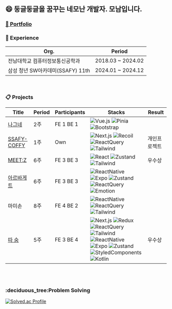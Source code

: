 <h2>😄 둥글둥글을 꿈꾸는 네모난 개발자. 모남입니다.</h2>


<h3><a href="https://drive.google.com/file/d/12ieCqq11iUwxCCenrPsgTKGT2wYZ7UKG/view?usp=sharing" target="_blank">🔗 Portfolio</a></h3>

<h3>🌱 Experience </h3>

|           Org.               |           Period|
|--------------------------|--------------------|
| 전남대학교 컴퓨터정보통신공학과         | 2018.03 ~ 2024.02 |
| 삼성 청년 SW아카데미(SSAFY) 11th | 2024.01 ~ 2024.12 |
</br>


<h3>📋 Projects</h3>

| Title                |           Period    | Participants | Stacks                                                                                  | Result |
|---------------------|-------------------|--------------|----------------------------------------------------------------------------------------|--------|
| [나그네](https://github.com/monam2/frontend-web-Vue.js)       | 2주 | FE 1 BE 1   | ![Vue.js](https://img.shields.io/badge/vue.js-4FC08D?style=flat-square&logo=vue.js&logoColor=white) ![Pinia](https://img.shields.io/badge/Pinia-FCD535?style=flat-square&logoColor=white) ![Bootstrap](https://img.shields.io/badge/bootstrap-%238511FA.svg?style=flat-square&logo=bootstrap&logoColor=white) |            |
| [SSAFY-COFFY](https://github.com/monam2/ssafy-coffy)        | 1주 | Own         | ![Next.js](https://img.shields.io/badge/Next.js-black?style=flat-square&logo=next.js&logoColor=white) ![Recoil](https://img.shields.io/badge/recoil-61DAFB?style=flat-square&logoColor=black) ![ReactQuery](https://img.shields.io/badge/reactquery-FF4154?style=flat-square&logo=reactquery&logoColor=white) ![Tailwind](https://img.shields.io/badge/Tailwind-06B6D4?style=flat-square&logo=Tailwind&logoColor=white)    | 개인프로젝트 |           
| [MEET:Z](https://github.com/monam2/meet-z)                | 6주 | FE 3 BE 3   | ![React](https://img.shields.io/badge/React-61DAFB?style=flat-square&logo=react&logoColor=white) ![Zustand](https://img.shields.io/badge/Zustand-CC2936?style=flat-square&logoColor=white) ![Tailwind](https://img.shields.io/badge/Tailwind-06B6D4?style=flat-square&logo=Tailwind&logoColor=white)    | 우수상      |
| [아르바게트](https://github.com/monam2/arbaguette)           | 6주 | FE 3 BE 3   | ![ReactNative](https://img.shields.io/badge/ReactNative-61DAFB?style=flat-square&logo=react&logoColor=white) ![Expo](https://img.shields.io/badge/Expo-000000?style=flat-square&logo=Expo&logoColor=white) ![Zustand](https://img.shields.io/badge/Zustand-CC2936?style=flat-square&logoColor=white) ![ReactQuery](https://img.shields.io/badge/reactquery-FF4154?style=flat-square&logo=reactquery&logoColor=white)  ![Emotion](https://img.shields.io/badge/Emotion-CC67BC?style=flat-square&logoColor=white)|            |
|                           마미손                                | 8주 | FE 4 BE 2   | ![ReactNative](https://img.shields.io/badge/ReactNative-61DAFB?style=flat-square&logo=react&logoColor=white) ![ReactQuery](https://img.shields.io/badge/reactquery-FF4154?style=flat-square&logo=reactquery&logoColor=white) ![Tailwind](https://img.shields.io/badge/Tailwind-06B6D4?style=flat-square&logo=Tailwind&logoColor=white)|               |
| [따 숨](https://github.com/monam2/ddasoom)                  | 5주 | FE 3 BE 4   | ![Next.js](https://img.shields.io/badge/Next.js-black?style=flat-square&logo=next.js&logoColor=white) ![Redux](https://img.shields.io/badge/redux-%23593d88.svg?style=flat-square&logo=redux&logoColor=white) ![ReactQuery](https://img.shields.io/badge/reactquery-FF4154?style=flat-square&logo=reactquery&logoColor=white) ![Tailwind](https://img.shields.io/badge/Tailwind-06B6D4?style=flat-square&logo=Tailwind&logoColor=white)<br/> ![ReactNative](https://img.shields.io/badge/ReactNative-61DAFB?style=flat-square&logo=react&logoColor=white) ![Expo](https://img.shields.io/badge/Expo-000000?style=flat-square&logo=Expo&logoColor=white) ![Zustand](https://img.shields.io/badge/Zustand-CC2936?style=flat-square&logoColor=white) ![StyledComponents](https://img.shields.io/badge/styled--components-DB7093?style=flat-square&logo=styled-components&logoColor=white) ![Kotlin](https://img.shields.io/badge/kotlin-%237F52FF.svg?style=flat-square&logo=kotlin&logoColor=white) | 우수상      |

</br>
<!--
<h3>📚 Stacks</h3>
<div>
<img src="https://img.shields.io/badge/Typescript-3178C6?style=flat-square&logo=Typescript&logoColor=white"> <img src="https://img.shields.io/badge/react-61DAFB?style=flat-square&logo=react&logoColor=black"> <img src="https://img.shields.io/badge/Next.js-black?style=flat-square&logo=next.js&logoColor=white"> <img src="https://img.shields.io/badge/react native-61DAFB?style=flat-square&logo=react&logoColor=white"> <img src="https://img.shields.io/badge/Expo-000000?style=flat-square&logo=Expo&logoColor=white"/>
  <img src="https://img.shields.io/badge/vue.js-4FC08D?style=flat-square&logo=vue.js&logoColor=white"> </br>
<img src="https://img.shields.io/badge/reactquery-FF4154?style=flat-square&logo=reactquery&logoColor=white"> <img src="https://img.shields.io/badge/Zustand-CC2936?style=flat-square&logoColor=white"> <img src="https://img.shields.io/badge/recoil-61DAFB?style=flat-square&logoColor=black">
 </br>
<img src="https://img.shields.io/badge/Tailwind CSS-06B6D4?style=flat-square&logo=Tailwind CSS&logoColor=white"/> <img src="https://img.shields.io/badge/styled--components-DB7093?style=flat-square&logo=styled-components&logoColor=white"/> <img src="https://img.shields.io/badge/Emotion-CC67BC?style=flat-square&logoColor=white"/> </br>
</div>
-->
</br>

<h3>:deciduous_tree:Problem Solving</h3>

[![Solved.ac Profile](http://mazassumnida.wtf/api/v2/generate_badge?boj=kangcw0107)](https://solved.ac/kangcw0107/)
